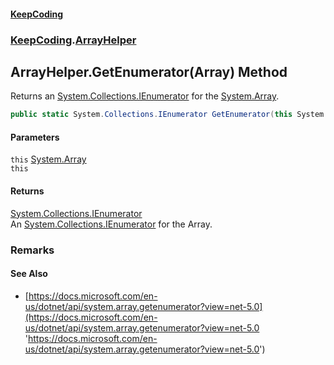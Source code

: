 #### [KeepCoding](index.md 'index')
### [KeepCoding](KeepCoding.md 'KeepCoding').[ArrayHelper](ArrayHelper.md 'KeepCoding.ArrayHelper')
## ArrayHelper.GetEnumerator(Array) Method
Returns an [System.Collections.IEnumerator](https://docs.microsoft.com/en-us/dotnet/api/System.Collections.IEnumerator 'System.Collections.IEnumerator') for the [System.Array](https://docs.microsoft.com/en-us/dotnet/api/System.Array 'System.Array').  
```csharp
public static System.Collections.IEnumerator GetEnumerator(this System.Array @this);
```
#### Parameters
<a name='KeepCoding.ArrayHelper.GetEnumerator(System.Array).this'></a>
`this` [System.Array](https://docs.microsoft.com/en-us/dotnet/api/System.Array 'System.Array')  
`this`
  
#### Returns
[System.Collections.IEnumerator](https://docs.microsoft.com/en-us/dotnet/api/System.Collections.IEnumerator 'System.Collections.IEnumerator')  
An [System.Collections.IEnumerator](https://docs.microsoft.com/en-us/dotnet/api/System.Collections.IEnumerator 'System.Collections.IEnumerator') for the Array.
### Remarks
#### See Also
- [https://docs.microsoft.com/en-us/dotnet/api/system.array.getenumerator?view=net-5.0](https://docs.microsoft.com/en-us/dotnet/api/system.array.getenumerator?view=net-5.0 'https://docs.microsoft.com/en-us/dotnet/api/system.array.getenumerator?view=net-5.0')
